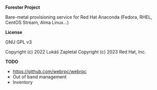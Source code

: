 **Forester Project**

Bare-metal provisioning service for Red Hat Anaconda (Fedora, RHEL, CentOS Stream, Alma Linux...)

**License**

GNU GPL v3

Copyright (c) 2022 Lukáš Zapletal
Copyright (c) 2023 Red Hat, Inc.

**TODO**

* https://github.com/webrpc/webrpc
* Out of band management
* Inventory
